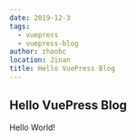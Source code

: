 ```yaml
---
date: 2019-12-3
tags:
  - vuepress
  - vuepress-blog
author: zhaobc
location: Jinan
title: Hello VuePress Blog
---
```


## Hello VuePress Blog

Hello World!
